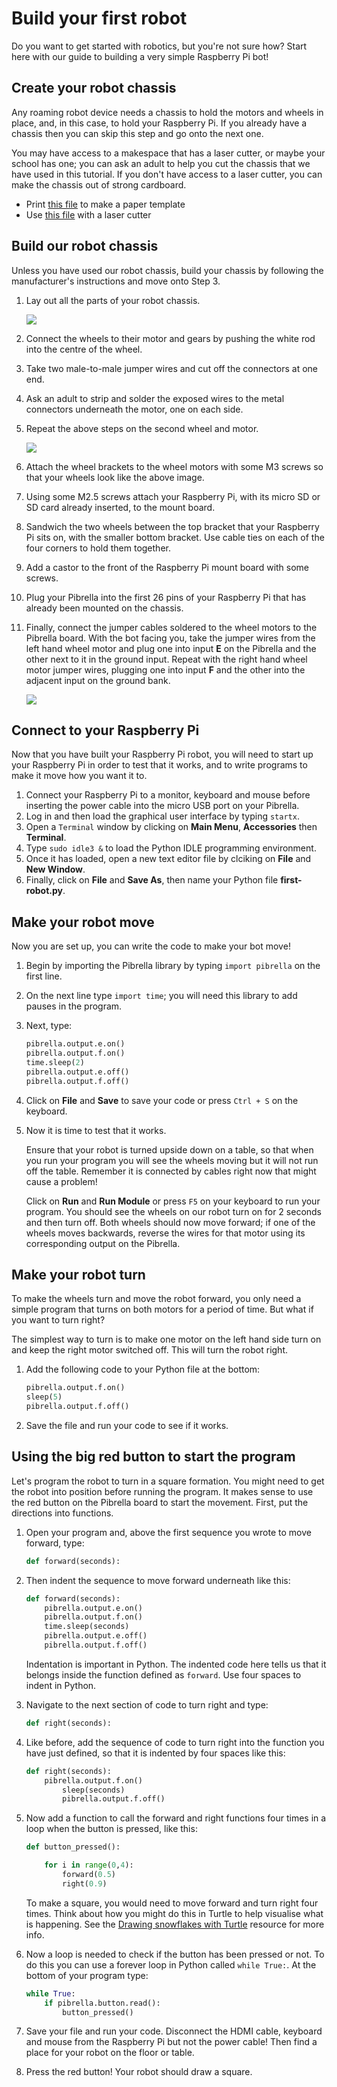 # Build your first robot

Do you want to get started with robotics, but you're not sure how? Start here with our guide to building a very simple Raspberry Pi bot!

## Create your robot chassis

Any roaming robot device needs a chassis to hold the motors and wheels in place, and, in this case, to hold your Raspberry Pi. If you already have a chassis then you can skip this step and go onto the next one. 

You may have access to a makespace that has a laser cutter, or maybe your school has one; you can ask an adult to help you cut the chassis that we have used in this tutorial. If you don't have access to a laser cutter, you can make the chassis out of strong cardboard. 

- Print [this file](https://github.com/Corteil/RaspberryPiBot/blob/master/RasPiRobot_mk2.pdf) to make a paper template
- Use [this file](https://github.com/Corteil/RaspberryPiBot/blob/master/RasPiRobot_mk2.svg) with a laser cutter

## Build our robot chassis

Unless you have used our robot chassis, build your chassis by following the manufacturer's instructions and move onto Step 3.

1. Lay out all the parts of your robot chassis. 

	![](images/chassis-diagram.png)
	
1. Connect the wheels to their motor and gears by pushing the white rod into the centre of the wheel.
1. Take two male-to-male jumper wires and cut off the connectors at one end.
1. Ask an adult to strip and solder the exposed wires to the metal connectors underneath the motor, one on each side. 
1. Repeat the above steps on the second wheel and motor.

	![](images/wheel-wire.jpg)

1. Attach the wheel brackets to the wheel motors with some M3 screws so that your wheels look like the above image.
1. Using some M2.5 screws attach your Raspberry Pi, with its micro SD or SD card already inserted, to the mount board. 
1. Sandwich the two wheels between the top bracket that your Raspberry Pi sits on, with the smaller bottom bracket. Use cable ties on each of the four corners to hold them together.
1. Add a castor to the front of the Raspberry Pi mount board with some screws.
1. Plug your Pibrella into the first 26 pins of your Raspberry Pi that has already been mounted on the chassis. 
1. Finally, connect the jumper cables soldered to the wheel motors to the Pibrella board. With the bot facing you, take the jumper wires from the left hand wheel motor and plug one into input **E** on the Pibrella and the other next to it in the ground input. Repeat with the right hand wheel motor jumper wires, plugging one into input **F** and the other into the adjacent input on the ground bank. 

	![](images/setup.JPG)

## Connect to your Raspberry Pi

Now that you have built your Raspberry Pi robot, you will need to start up your Raspberry Pi in order to test that it works, and to write programs to make it move how you want it to.

1. Connect your Raspberry Pi to a monitor, keyboard and mouse before inserting the power cable into the micro USB port on your Pibrella. 
1. Log in and then load the graphical user interface by typing `startx`.
1. Open a `Terminal` window by clicking on **Main Menu**, **Accessories** then **Terminal**.
1. Type `sudo idle3 &` to load the Python IDLE programming environment. 
1. Once it has loaded, open a new text editor file by clciking on **File** and **New Window**.
1. Finally, click on **File** and **Save As**, then name your Python file **first-robot.py**.

## Make your robot move

Now you are set up, you can write the code to make your bot move! 

1. Begin by importing the Pibrella library by typing `import pibrella` on the first line. 
1. On the next line type `import time`; you will need this library to add pauses in the program.
1. Next, type:

	```python
	pibrella.output.e.on()
    pibrella.output.f.on()
    time.sleep(2)
    pibrella.output.e.off()
    pibrella.output.f.off()
 	```
    	
1. Click on **File** and **Save** to save your code or press `Ctrl + S` on the keyboard.
1. Now it is time to test that it works. 

	Ensure that your robot is turned upside down on a table, so that when you run your program you will see the wheels moving but it will not run off the table. Remember it is connected by cables right now that might cause a problem!
	
	Click on **Run** and **Run Module** or press `F5` on your keyboard to run your program. You should see the wheels on our robot turn on for 2 seconds and then turn off.
	Both wheels should now move forward; if one of the wheels moves backwards, reverse the wires for that motor using its corresponding output on the Pibrella.
	
## Make your robot turn

To make the wheels turn and move the robot forward, you only need a simple program that turns on both motors for a period of time. But what if you want to turn right? 

The simplest way to turn is to make one motor on the left hand side turn on and keep the right motor switched off. This will turn the robot right.

1. Add the following code to your Python file at the bottom:

	```python
    pibrella.output.f.on()
    sleep(5)
    pibrella.output.f.off()
    ```
1. Save the file and run your code to see if it works.	

## Using the big red button to start the program

Let's program the robot to turn in a square formation. You might need to get the robot into position before running the program. It makes sense to use the red button on the Pibrella board to start the movement. First, put the directions into functions.

1. Open your program and, above the first sequence you wrote to move forward, type:

	```python
	def forward(seconds):
	```
1. Then indent the sequence to move forward underneath like this:
	
	```python
	def forward(seconds):
		pibrella.output.e.on()
		pibrella.output.f.on()
		time.sleep(seconds)
		pibrella.output.e.off()
		pibrella.output.f.off()
    ```

	Indentation is important in Python. The indented code here tells us that it belongs inside the function defined as `forward`. Use four spaces to indent in Python.

1. Navigate to the next section of code to turn right and type:

	```python
	def right(seconds):
	```
1. Like before, add the sequence of code to turn right into the function you have just defined, so that it is indented by four spaces like this:	

	```python
	def right(seconds):
		pibrella.output.f.on()
    		sleep(seconds)
    		pibrella.output.f.off()
	```

1. Now add a function to call the forward and right functions four times in a loop when the button is pressed, like this:
	
	```python
	def button_pressed():

		for i in range(0,4):
			forward(0.5)
			right(0.9)
	```
	
	To make a square, you would need to move forward and turn right four times. Think about how you might do this in Turtle to help visualise what is happening. See the [Drawing snowflakes with Turtle](http://www.raspberrypi.org/learning/turtle-snowflakes/) resource for more info.
	
1. Now a loop is needed to check if the button has been pressed or not. To do this you can use a forever loop in Python called `while True:`. At the bottom of your program type:

	```python
	while True:
		if pibrella.button.read():
			button_pressed()
	```

1. Save your file and run your code. Disconnect the HDMI cable, keyboard and mouse from the Raspberry Pi but not the power cable! Then find a place for your robot on the floor or table.

1. Press the red button! Your robot should draw a square. 
